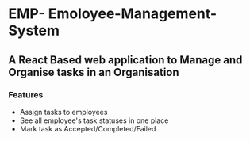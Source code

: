 # EMP- Emoloyee-Management-System
###
<h2 align="left">A React Based web application to Manage and Organise tasks in an Organisation</p>
  
<h3 align="left">Features</h3>
<ul>
  <li>Assign tasks to employees</li>
  <li>See all employee's task statuses in one place</li>
  <li>Mark task as Accepted/Completed/Failed</li>
</ul>
